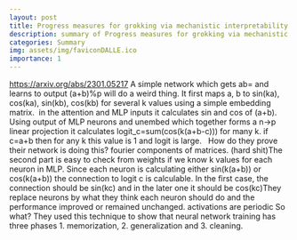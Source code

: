 ```yaml
---
layout: post
title: Progress measures for grokking via mechanistic interpretability
description: summary of Progress measures for grokking via mechanistic interpretability
categories: Summary
img: assets/img/faviconDALLE.ico 
importance: 1
---
```



https://arxiv.org/abs/2301.05217
A simple network which gets ab= and learns to output (a+b)%p will do a weird thing. It first maps a, b to sin(ka), cos(ka), sin(kb), cos(kb) for several k values using a simple embedding matrix.  in the attention and MLP inputs it calculates sin and cos of (a+b). Using output of MLP neurons and unembed which together forms a n->p linear projection it calculates logit_c=sum(cos(k(a+b-c))) for many k. if c=a+b then for any k this value is 1 and logit is large.  
How do they prove their network is doing this?
fourier components of matrices. (hard shit)The second part is easy to check from weights if we know k values for each neuron in MLP. Since each neuron is calculating either sin(k(a+b)) or cos(k(a+b)) the connection to logit c is calculable. In the first case, the connection should be sin(kc) and in the later one it should be cos(kc)They replace neurons by what they think each neuron should do and the performance improved or remained unchanged. activations are periodic
So what?
They used this technique to show that neural network training has three phases 1. memorization, 2. generalization and 3. cleaning. 
